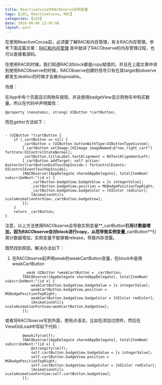 ```yaml
---
title: ReactiveCocoa中RACObserve实例变量
tags: [iOS, ReactiveCocoa, RAC]
categories: [iOS]
date: 2016-06-06 23:45:00
layout: post
---
```


在使用ReactiveCocoa前，必须要了解RAC和内存管理，有关RAC内存管理，参考下面这篇文章：[RAC和内存管理](http://hparis.github.io/blog/2015/07/25/rache-nei-cun-guan-li/) 其中就讲了RACObserve的内存管理过程，也可以直接看源码。

在使用RAC的时候，我们知道RAC对block都是copy赋值的。并且在上面文章中讲到使用RACObserve的时候，RACObserve创建的信号只有在其target和observe都发生dealloc的时候才会被disposable。

场景：

在App中有个页面显示购物车按钮，并且使用badgeView显示购物车中购买数量。所以在代码中声明属性：

```objc
@property (nonatomic, strong) UIButton *cartButton;
```

而在getter方法如下：

```objc

- (UIButton *)cartButton {
    if (_cartButton == nil) {
        _cartButton = [UIButton buttonWithType:UIButtonTypeCustom];
        [_cartButton setImage:[UIImage imageNamed:@"nav_right_cart"] forState:UIControlStateNormal];
        _cartButton.titleLabel.textAlignment = NSTextAlignmentLeft;
        [_cartButton addTarget: self action: @selector(cartButtonDidTouchUpInside:) forControlEvents: UIControlEventTouchUpInside];
        [RACObserve([AppDelegate sharedAppDelegate], totalItemNum) subscribeNext:^(id x) {
            _cartButton.badgeView.badgeValue = [x integerValue];
            _cartButton.badgeView.position = MGBadgePositionTopRight;
            _cartButton.badgeView.badgeColor = [UIColor redColor];
            [AnimationUtils scaleAnimationForView:_cartButton.badgeView];
        }];
    }
    return _cartButton;
}
```

注意，以上方法使用RACObserve会导致实例变量**_cartButton**引用计数器增加，因为RACObserve会对block进行copy，从而导致实例变量**_cartButton**引用计数器增加，实例变量不能够被release，导致内存泄露。

既然找到原因，解决办法如下：

1. 在RACObserve前声明weak的weakCartButton变量，在block中是用weakCartButton

```objc
        __weak UIButton *weakCartButton = _cartButton;
        [RACObserve([AppDelegate sharedAppDelegate], totalItemNum) subscribeNext:^(id x) {
            weakCartButton.badgeView.badgeValue = [x integerValue];
            weakCartButton.badgeView.position = MGBadgePositionTopRight;
            weakCartButton.badgeView.badgeColor = [UIColor redColor];
            [AnimationUtils scaleAnimationForView:weakCartButton.badgeView];
        }];
```

或者将RACObserve写到外面，使用点语法，比如在添加过控件，然后在ViewDidLoad中写如下代码：

```objc
        @weakify(self);
        [RACObserve([AppDelegate sharedAppDelegate], totalItemNum) subscribeNext:^(id x) {
            @strongify(self);
            self.cartButton.badgeView.badgeValue = [x integerValue];
            self.cartButton.badgeView.position = MGBadgePositionTopRight;
            self.cartButton.badgeView.badgeColor = [UIColor redColor];
            [AnimationUtils scaleAnimationForView:self.cartButton.badgeView];
        }];
```
